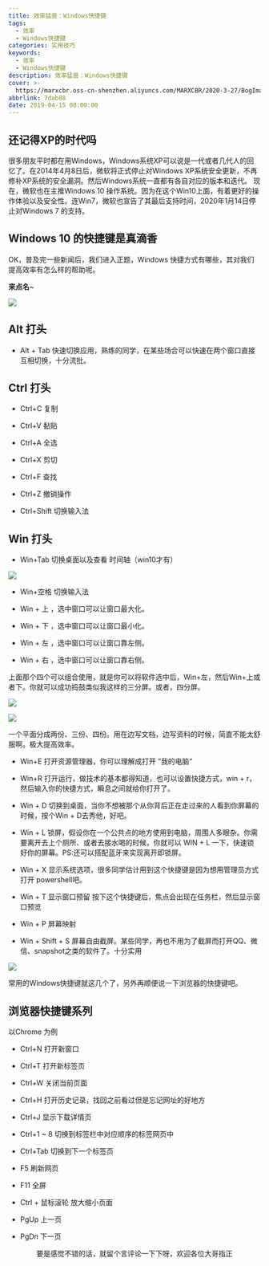 ```yaml
---
title: 效率猛兽：Windows快捷键
tags:
  - 效率
  - Windows快捷键
categories: 实用技巧
keywords:
  - 效率
  - Windows快捷键
description: 效率猛兽：Windows快捷键
cover: >-
  https://marxcbr.oss-cn-shenzhen.aliyuncs.com/MARXCBR/2020-3-27/BogImages/1585323446369.png
abbrlink: 7dab88
date: 2019-04-15 00:00:00
---
```


## 还记得XP的时代吗

很多朋友平时都在用Windows，Windows系统XP可以说是一代或者几代人的回忆了。在2014年4月8日后，微软将正式停止对Windows XP系统安全更新，不再修补XP系统的安全漏洞。然后Windows系统一直都有各自对应的版本和迭代。
现在，微软也在主推Windows 10 操作系统。因为在这个Win10上面，有着更好的操作体验以及安全性。连Win7，微软也宣告了其最后支持时间，2020年1月14日停止对Windows 7 的支持。

## Windows 10 的快捷键是真滴香


OK，普及完一些新闻后，我们进入正题，Windows 快捷方式有哪些，其对我们提高效率有怎么样的帮助呢。

**来点名**~

![](https://marxcbr.oss-cn-shenzhen.aliyuncs.com/MARXCBR/2019-4-15/效率猛兽：Windows快捷键/1555309060120.png)

## Alt 打头

- Alt + Tab 快速切换应用，熟练的同学，在某些场合可以快速在两个窗口直接互相切换，十分流批。

## Ctrl 打头

- Ctrl+C 复制

- Ctrl+V 黏贴

- Ctrl+A 全选

- Ctrl+X 剪切

- Ctrl+F 查找

- Ctrl+Z 撤销操作

- Ctrl+Shift 切换输入法

## Win 打头

- Win+Tab 切换桌面以及查看 时间轴（win10才有）

![](https://marxcbr.oss-cn-shenzhen.aliyuncs.com/MARXCBR/2019-4-15/效率猛兽：Windows快捷键/1555310274136.png)

- Win+空格 切换输入法

- Win + 上 ，选中窗口可以让窗口最大化。

- Win + 下 ，选中窗口可以让窗口最小化。

- Win + 左 ，选中窗口可以让窗口靠左侧。

- Win + 右 ，选中窗口可以让窗口靠右侧。

上面那个四个可以组合使用，就是你可以将软件选中后，Win+左，然后Win+上或者下。你就可以成功捣鼓类似我这样的三分屏。或者，四分屏。

![](https://marxcbr.oss-cn-shenzhen.aliyuncs.com/MARXCBR/2019-4-15/效率猛兽：Windows快捷键/1555310656934.png)

![](https://marxcbr.oss-cn-shenzhen.aliyuncs.com/MARXCBR/2019-4-15/效率猛兽：Windows快捷键/1555310676218.png)

一个平面分成两份、三份、四份。用在边写文档，边写资料的时候，简直不能太舒服啊。极大提高效率。

- Win+E 打开资源管理器，你可以理解成打开 ”我的电脑“

- Win+R 打开运行，做技术的基本都得知道，也可以设置快捷方式，win + r，然后输入你的快捷方式，瞬息之间就给你打开了。

- Win + D 切换到桌面，当你不想被那个从你背后正在走过来的人看到你屏幕的时候，按个Win + D去秀他，好吧。

- Win + L 锁屏，假设你在一个公共点的地方使用到电脑，周围人多眼杂。你需要离开去上个厕所、或者去接水喝的时候，你就可以 WIN + L 一下，快速锁好你的屏幕。PS:还可以搭配蓝牙来实现离开即锁屏。

- Win + X 显示系统选项，很多同学估计用到这个快捷键是因为想用管理员方式打开 powershell吧。

- Win + T 显示窗口预留 按下这个快捷键后，焦点会出现在任务栏，然后显示窗口预览

- Win + P 屏幕映射

- Win + Shift + S 屏幕自由截屏。某些同学，再也不用为了截屏而打开QQ、微信、snapshot之类的软件了。十分实用

![](https://marxcbr.oss-cn-shenzhen.aliyuncs.com/MARXCBR/2019-4-15/效率猛兽：Windows快捷键/1555311358000.png)


常用的Windows快捷键就这几个了，另外再顺便说一下浏览器的快捷键吧。

## 浏览器快捷键系列

 以Chrome 为例

- Ctrl+N 打开新窗口

- Ctrl+T 打开新标签页

- Ctrl+W 关闭当前页面

- Ctrl+H 打开历史记录，找回之前看过但是忘记网址的好地方

- Ctrl+J 显示下载详情页

- Ctrl+1 ~ 8 切换到标签栏中对应顺序的标签网页中

- Ctrl+Tab 切换到下一个标签页

- F5 刷新网页

- F11 全屏

- Ctrl + 鼠标滚轮 放大缩小页面

- PgUp 上一页

- PgDn 下一页

<center>要是感觉不错的话，就留个言评论一下下呀，欢迎各位大哥指正</center>
